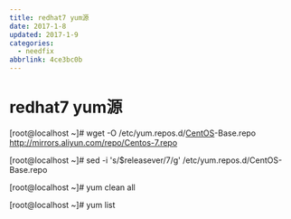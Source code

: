 ```yaml
---
title: redhat7 yum源
date: 2017-1-8
updated: 2017-1-9
categories:
  - needfix
abbrlink: 4ce3bc0b
---
```

# redhat7 yum源



[root@localhost ~]# wget -O /etc/yum.repos.d/[CentOS](http://www.linuxidc.com/topicnews.aspx?tid=14)-Base.repo <http://mirrors.aliyun.com/repo/Centos-7.repo>

[root@localhost ~]# sed -i  's/$releasever/7/g' /etc/yum.repos.d/CentOS-Base.repo

[root@localhost ~]# yum clean all

[root@localhost ~]# yum list